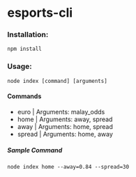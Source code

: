 # esports-cli

### Installation:

`npm install`

### Usage:

`node index [command] [arguments]`


#### Commands
  - euro | Arguments: malay_odds
  - home | Arguments: away, spread
  - away | Arguments: home, spread
  - spread | Arguments: home, away
  
##### Sample Command

`node index home --away=0.84 --spread=30`
